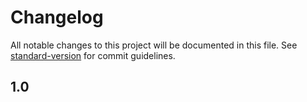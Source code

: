 # Changelog

All notable changes to this project will be documented in this file. See [standard-version](https://github.com/conventional-changelog/standard-version) for commit guidelines.

## 1.0 ##
